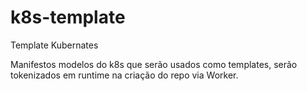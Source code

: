 # k8s-template
Template Kubernates

Manifestos modelos do k8s que serão usados como templates, serão tokenizados em runtime na criação do repo via Worker.
